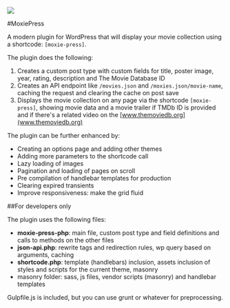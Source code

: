 ![](http://res.cloudinary.com/startics/image/upload/v1454371769/moxie-press-screenshot_dimhdm.png)

#MoxiePress

A modern plugin for WordPress that will display your movie collection using a shortcode: `[moxie-press]`.

The plugin does the following:

1. Creates a custom post type with custom fields for title, poster image, year, rating, description and The Movie Database ID
2. Creates an API endpoint like `/movies.json` and `/moxies.json/movie-name`, caching the request and clearing the cache on post save
3. Displays the movie collection on any page via the shortcode `[moxie-press]`, showing movie data and a movie trailer if TMDb ID is provided and if there's a related video on the [www.themoviedb.org](www.themoviedb.org)

The plugin can be further enhanced by:

- Creating an options page and adding other themes
- Adding more parameters to the shortcode call
- Lazy loading of images
- Pagination and loading of pages on scroll
- Pre compilation of handlebar templates for production
- Clearing expired transients
- Improve responsiveness: make the grid fluid

##For developers only

The plugin uses the following files:

- **moxie-press-php**: main file, custom post type and field definitions and calls to methods on the other files
- **json-api.php**: rewrite tags and redirection rules, wp query based on arguments, caching
- **shortcode.php**: template (handlebars) inclusion, assets inclusion of styles and scripts for the current theme, masonry
- masonry folder: sass, js files, vendor scripts (masonry) and handlebar templates

Gulpfile.js is included, but you can use grunt or whatever for preprocessing.

